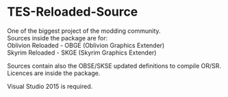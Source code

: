 # TES-Reloaded-Source

One of the biggest project of the modding community.<br>
Sources inside the package are for:<br>
Oblivion Reloaded - OBGE (Oblivion Graphics Extender)<br>
Skyrim Reloaded - SKGE (Skyrim Graphics Extender)<br>

Sources contain also the OBSE/SKSE updated definitions to compile OR/SR.<br>
Licences are inside the package.

Visual Studio 2015 is required.